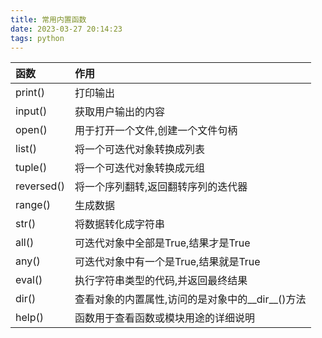 ```yaml
---
title: 常用内置函数
date: 2023-03-27 20:14:23
tags: python
---
```

|函数|作用|
|:-----|:-----|
|print()	|打印输出|
|input()	|获取用户输出的内容|
|open()	|用于打开一个文件,创建一个文件句柄|
|list()	|将一个可迭代对象转换成列表|
|tuple()	|将一个可迭代对象转换成元组|
|reversed()	|将一个序列翻转,返回翻转序列的迭代器|
|range()|	生成数据|
|str()	|将数据转化成字符串|
|all()	|可迭代对象中全部是True,结果才是True|
|any()	|可迭代对象中有一个是True,结果就是True|
|eval()	|执行字符串类型的代码,并返回最终结果|
|dir()	|查看对象的内置属性,访问的是对象中的__dir__()方法|
|help()	|函数用于查看函数或模块用途的详细说明|